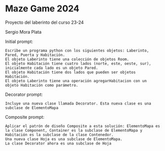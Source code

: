 # Maze Game 2024
Proyecto del laberinto del curso 23-24

Sergio Mora Plata

Initial prompt:
```
Escribe un programa python con los siguientes objetos: Laberinto, Pared, Puerta y Habitación.
El objeto Laberinto tiene una colección de objetos Room. 
El objeto Habitación tiene cuatro lados (norte, este, oeste, sur), inicialmente cada lado es un objeto Pared. 
El objeto Habitación tiene dos lados que pueden ser objetos Habitación. 
El objeto Laberinto tiene una operación agregarHabitacion con un objeto Habitación como parámetro.
```
Decorator prompt:
```
Incluye una nueva clase llamada Decorator. Esta nueva clase es una subclase de ElementoMapa
```
Composite prompt:
```
Aplicar el patrón de diseño Composite a esta solución: ElementoMapa es la clase Component, Container es la subclase de ElementoMapa y Habitación es la subclase de la clase Contenedor. 
Una nueva clase Hoja es una subclase de ElementoMapa.
La clase Decorator ahora es una subclase de Hoja
```
